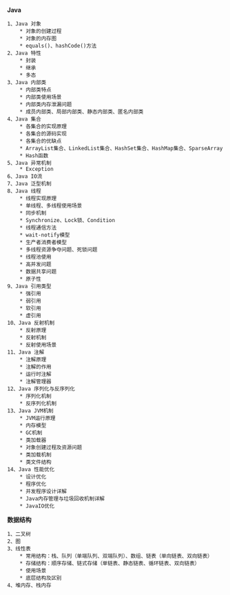 
**Java** 

	1、Java 对象
		* 对象的创建过程
		* 对象的内存图
		* equals()、hashCode()方法
	2、Java 特性
		* 封装
		* 继承
		* 多态 
	3、Java 内部类
		* 内部类特点
		* 内部类使用场景
		* 内部类内存泄漏问题
		* 成员内部类、局部内部类、静态内部类、匿名内部类
	4、Java 集合
		* 各集合的实现原理
		* 各集合的源码实现
		* 各集合的优缺点
		* ArrayList集合、LinkedList集合、HashSet集合、HashMap集合、SparseArray
		* Hash函数
	5、Java 异常机制
		* Exception
	6、Java IO流
	7、Java 泛型机制
	8、Java 线程
		* 线程实现原理
		* 单线程、多线程使用场景
		* 同步机制
		* Synchronize、Lock锁、Condition
		* 线程通信方法
		* wait-notify模型
		* 生产者消费者模型
		* 多线程资源争夺问题、死锁问题
		* 线程池使用
		* 高并发问题
		* 数据共享问题
		* 原子性
	9、Java 引用类型
		* 强引用
		* 弱引用
		* 软引用
		* 虚引用
	10、Java 反射机制
		* 反射原理
		* 反射机制
		* 反射使用场景
	11、Java 注解
		* 注解原理
		* 注解的作用
		* 运行时注解
		* 注解管理器
	12、Java 序列化与反序列化
		* 序列化机制
		* 反序列化机制  
	13、Java JVM机制
		* JVM运行原理
		* 内存模型
		* GC机制
		* 类加载器
		* 对象创建过程及资源问题
		* 类加载机制
		* 类文件结构
	14、Java 性能优化
		* 设计优化
		* 程序优化
		* 并发程序设计详解
		* Java内存管理与垃圾回收机制详解
		* JavaIO优化 

**数据结构**

	1、二叉树
	2、图
	3、线性表
		* 常用结构：栈、队列（单端队列、双端队列）、数组、链表（单向链表、双向链表）
		* 存储结构：顺序存储、链式存储（单链表、静态链表、循环链表、双向链表）
		* 使用场景
		* 底层结构及区别
	4、堆内存、栈内存
